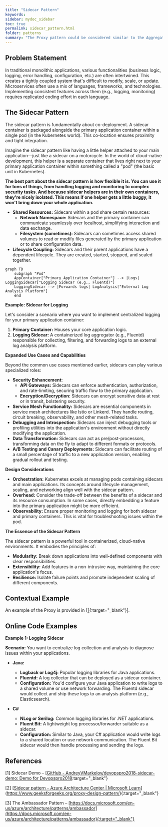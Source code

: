 ```yaml
---
title: "Sidecar Pattern"
keywords: 
sidebar: mydoc_sidebar
toc: true
permalink: sidecar_pattern.html
folder: patterns
summary: "The Proxy pattern could be considered similar to the Aggregator pattern; however, the aggregation does not happen on the client-side."
---
```


## Problem Statement

In traditional monolithic applications, various functionalities (business logic, logging, error handling, configuration, etc.) are often intertwined. This creates a tightly coupled system that's difficult to modify, scale, or update. Microservices often use a mix of languages, frameworks, and technologies. Implementing consistent features across them (e.g., logging, monitoring) requires replicated coding effort in each language.

## The Sidecar Pattern

The sidecar pattern is fundamentally about co-deployment. A sidecar container is packaged alongside the primary application container within a single pod (in the Kubernetes world). This co-location ensures proximity and tight integration.

Imagine the sidecar pattern like having a little helper attached to your main application—just like a sidecar on a motorcycle. In the world of cloud-native development, this helper is a separate container that lives right next to your primary application container within something called a "pod" (the basic unit in Kubernetes).

**The best part about the sidecar pattern is how flexible it is. You can use it for tons of things, from handling logging and monitoring to complex security tasks. And because sidecar helpers are in their own containers, they're nicely isolated. This means if one helper gets a little buggy, it won't bring down your whole application.**

- **Shared Resources:** Sidecars within a pod share certain resources:
  - **Network Namespace:** Sidecars and the primary container can communicate seamlessly over localhost, simplifying interaction and data exchange.
  - **Filesystem (sometimes):** Sidecars can sometimes access shared volumes to read or modify files generated by the primary application or to share configuration data.
- **Lifecycle Coupling:** Sidecars and their parent applications have a dependent lifecycle. They are created, started, stopped, and scaled together.

```mermaid
graph TD
    subgraph "Pod"
    AppContainer["Primary Application Container"] --> |Logs| LoggingSidecar["Logging Sidecar (e.g., Fluentd)"]
    LoggingSidecar --> |Forwards logs| LogAnalysis["External Log Analysis Platform"]
    end
```



**Example: Sidecar for Logging**

Let's consider a scenario where you want to implement centralized logging for your primary application container:

1. **Primary Container:** Houses your core application logic.
2. **Logging Sidecar:** A containerized log aggregator (e.g., Fluentd) responsible for collecting, filtering, and forwarding logs to an external log analysis platform.



**Expanded Use Cases and Capabilities**

Beyond the common use cases mentioned earlier, sidecars can play various specialized roles:

- **Security Enhancement:**
  - **API Gateways:** Sidecars can enforce authentication, authorization, and rate-limiting, securing traffic flow to the primary application.
  - **Encryption/Decryption:** Sidecars can encrypt sensitive data at rest or in transit, bolstering security.
- **Service Mesh Functionality:** Sidecars are essential components in service mesh architectures like Istio or Linkerd. They handle routing, circuit breaking, observability, and other mesh-related tasks.
- **Debugging and Introspection:** Sidecars can inject debugging tools or profiling utilities into the application's environment without directly modifying the application.
- **Data Transformation:** Sidecars can act as pre/post-processors, transforming data on the fly to adapt to different formats or protocols.
- **A/B Testing and Canary Deployments:** Sidecars can facilitate routing of a small percentage of traffic to a new application version, enabling gradual rollout and testing.

**Design Considerations**

- **Orchestration:** Kubernetes excels at managing pods containing sidecars and main applications. Its concepts around lifecycle management, scaling, and networking align well with the sidecar pattern.
- **Overhead:** Consider the trade-off between the benefits of a sidecar and its resource consumption. In some cases, directly embedding a feature into the primary application might be more efficient.
- **Observability:** Ensure proper monitoring and logging for both sidecar and primary containers. This is vital for troubleshooting issues within the pod.

**The Essence of the Sidecar Pattern**

The sidecar pattern is a powerful tool in containerized, cloud-native environments. It embodies the principles of:

- **Modularity:** Break down applications into well-defined components with clear responsibilities.
- **Extensibility:** Add features in a non-intrusive way, maintaining the core application's focus.
- **Resilience:** Isolate failure points and promote independent scaling of different components.

## Contextual Example

An example of the Proxy is provided in \[[1](https://medium.com/nerd-for-tech/proxy-microservice-design-pattern-91d455b0d05a){:target="_blank"}\].

## Online Code Examples

**Example 1: Logging Sidecar**

**Scenario:** You want to centralize log collection and analysis to diagnose issues within your applications.

- **Java:**
  
  - **Logback or Log4j:** Popular logging libraries for Java applications.
  - **Fluentd:** A log collector that can be deployed as a sidecar container.
  - **Configuration:** You'd configure your Java application to write logs to a shared volume or use network forwarding. The Fluentd sidecar would collect and ship these logs to an analysis platform (e.g., Elasticsearch).

- **C#**
  
  - **NLog or Serilog:** Common logging libraries for .NET applications.
  - **Fluent Bit:** A lightweight log processor/forwarder suitable as a sidecar.
  - **Configuration:** Similar to Java, your C# application would write logs to a shared location or use network communication. The Fluent Bit sidecar would then handle processing and sending the logs.

## References

\[1\] Sidecar Demo – [[GitHub - AndreyVMarkelov/devopspro2018-sidecar-demo: Demo for Devopspro2018](https://github.com/AndreyVMarkelov/devopspro2018-sidecar-demo):target="_blank"}

\[2\]  [[Sidecar pattern - Azure Architecture Center | Microsoft Learn](https://learn.microsoft.com/en-us/azure/architecture/patterns/sidecar)](https://www.geeksforgeeks.org/proxy-design-pattern/){:target="_blank"}

\[3\] The Ambassador Pattern – [https://docs.microsoft.com/en-us/azure/architecture/patterns/ambassador](https://docs.microsoft.com/en-us/azure/architecture/patterns/ambassador){:target="_blank"}